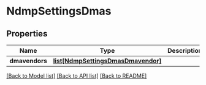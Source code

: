 # NdmpSettingsDmas

## Properties
Name | Type | Description | Notes
------------ | ------------- | ------------- | -------------
**dmavendors** | [**list[NdmpSettingsDmasDmavendor]**](NdmpSettingsDmasDmavendor.md) |  | [optional] 

[[Back to Model list]](../README.md#documentation-for-models) [[Back to API list]](../README.md#documentation-for-api-endpoints) [[Back to README]](../README.md)


